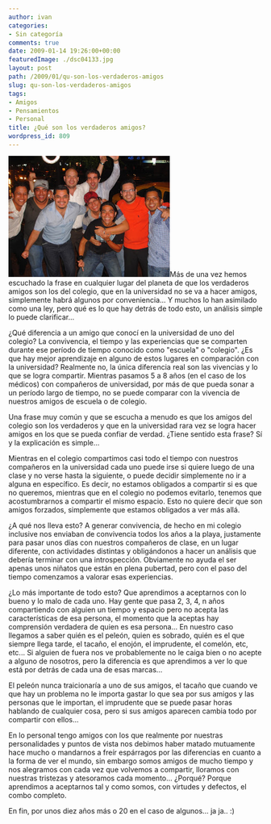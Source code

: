 ```yaml
---
author: ivan
categories:
- Sin categoría
comments: true
date: 2009-01-14 19:26:00+00:00
featuredImage: ./dsc04133.jpg
layout: post
path: /2009/01/qu-son-los-verdaderos-amigos
slug: qu-son-los-verdaderos-amigos
tags:
- Amigos
- Pensamientos
- Personal
title: ¿Qué son los verdaderos amigos?
wordpress_id: 809
---
```


[![](./dsc04133.jpg)](https://2.bp.blogspot.com/_T2UWuNJg3dQ/SW33IS_Na4I/AAAAAAAABSQ/a4CMJng4K_s/s1600-h/dsc04133.jpg)Más de una vez hemos escuchado la frase en cualquier lugar del planeta de que los verdaderos amigos son los del colegio, que en la universidad no se va a hacer amigos, simplemente habrá algunos por conveniencia... Y muchos lo han asimilado como una ley, pero qué es lo que hay detrás de todo esto, un análisis simple lo puede clarificar...

¿Qué diferencia a un amigo que conocí en la universidad de uno del colegio? La convivencia, el tiempo y las experiencias que se comparten durante ese período de tiempo conocido como "escuela" o "colegio". ¿Es que hay mejor aprendizaje en alguno de estos lugares en comparación con la universidad? Realmente no, la única diferencia real son las vivencias y lo que se logra compartir. Mientras pasamos 5 a 8 años (en el caso de los médicos) con compañeros de universidad, por más de que pueda sonar a un período largo de tiempo, no se puede comparar con la vivencia de nuestros amigos de escuela o de colegio.

Una frase muy común y que se escucha a menudo es que los amigos del colegio son los verdaderos y que en la universidad rara vez se logra hacer amigos en los que se pueda confiar de verdad. ¿Tiene sentido esta frase? Sí y la explicación es simple...

Mientras en el colegio compartimos casi todo el tiempo con nuestros compañeros en la universidad cada uno puede irse si quiere luego de una clase y no verse hasta la siguiente, o puede decidir simplemente no ir a alguna en específico. Es decir, no estamos obligados a compartir si es que no queremos, mientras que en el colegio no podemos evitarlo, tenemos que acostumbrarnos a compartir el mismo espacio. Esto no quiere decir que son amigos forzados, simplemente que estamos obligados a ver más allá.

¿A qué nos lleva esto? A generar convivencia, de hecho en mi colegio inclusive nos enviaban de convivencia todos los años a la playa, justamente para pasar unos días con nuestros compañeros de clase, en un lugar diferente, con actividades distintas y obligándonos a hacer un análisis que debería terminar con una introspección. Obviamente no ayuda el ser apenas unos niñatos que están en plena pubertad, pero con el paso del tiempo comenzamos a valorar esas experiencias.

¿Lo más importante de todo esto? Que aprendimos a aceptarnos con lo bueno y lo malo de cada uno. Hay gente que pasa 2, 3, 4, n años compartiendo con alguien un tiempo y espacio pero no acepta las características de esa persona, el momento que la aceptas hay comprensión verdadera de quien es esa persona... En nuestro caso llegamos a saber quién es el peleón, quien es sobrado, quién es el que siempre llega tarde, el tacaño, el enojón, el imprudente, el comelón, etc, etc... Si alguien de fuera nos ve probablemente no le caiga bien o no acepte a alguno de nosotros, pero la diferencia es que aprendimos a ver lo que está por detrás de cada una de esas marcas...

El peleón nunca traicionaría a uno de sus amigos, el tacaño que cuando ve que hay un problema no le importa gastar lo que sea por sus amigos y las personas que le importan, el imprudente que se puede pasar horas hablando de cualquier cosa, pero si sus amigos aparecen cambia todo por compartir con ellos...

En lo personal tengo amigos con los que realmente por nuestras personalidades y puntos de vista nos debimos haber matado mutuamente hace mucho o mandarnos a freír espárragos por las diferencias en cuanto a la forma de ver el mundo, sin embargo somos amigos de mucho tiempo y nos alegramos con cada vez que volvemos a compartir, lloramos con nuestras tristezas y atesoramos cada momento... ¿Porqué? Porque aprendimos a aceptarnos tal y como somos, con virtudes y defectos, el combo completo.

En fin, por unos diez años más o 20 en el caso de algunos... ja ja.. :)
